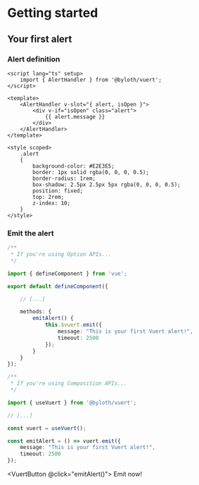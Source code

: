 <script lang="ts" setup>
    import { useVuert } from "@vuert/functions.js";

    import VuertButton from "../components/ui/VuertButton.vue";

    const vuert = useVuert();

    const emitAlert = () => vuert.emit({
        message: "This is your first Vuert alert!",
        timeout: 2500
    });
</script>

# Getting started

## Your first alert

### Alert definition

```vue
<script lang="ts" setup>
    import { AlertHandler } from '@byloth/vuert';
</script>

<template>
    <AlertHandler v-slot="{ alert, isOpen }">
        <div v-if="isOpen" class="alert">
            {{ alert.message }}
        </div>
    </AlertHandler>
</template>

<style scoped>
    .alert
    {
        background-color: #E2E3E5;
        border: 1px solid rgba(0, 0, 0, 0.5);
        border-radius: 1rem;
        box-shadow: 2.5px 2.5px 5px rgba(0, 0, 0, 0.5);
        position: fixed;
        top: 2rem;
        z-index: 10;
    }
</style>
```

### Emit the alert

```ts
/**
 * If you're using Option APIs...
 */

import { defineComponent } from 'vue';

export default defineComponent({

    // [...]

    methods: {
        emitAlert() {
            this.$vuert.emit({
                message: "This is your first Vuert alert!",
                timeout: 2500
            });
        }
    }
});
```

```ts
/**
 * If you're using Composition APIs...
 */

import { useVuert } from '@byloth/vuert';

// [...]

const vuert = useVuert();

const emitAlert = () => vuert.emit({
    message: "This is your first Vuert alert!",
    timeout: 2500
});
```

<VuertButton @click="emitAlert()">
    Emit now!
</VuertButton>
